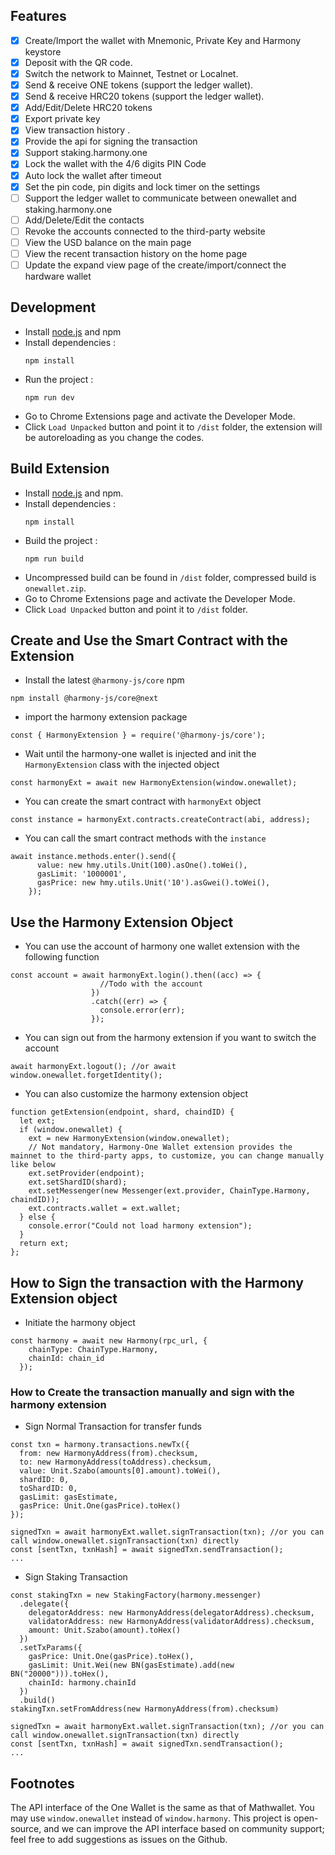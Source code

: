 
## Features
- [x] Create/Import the wallet with Mnemonic, Private Key and Harmony keystore
- [x] Deposit with the QR code.
- [x] Switch the network to Mainnet, Testnet or Localnet.
- [x] Send & receive ONE tokens (support the ledger wallet).
- [x] Send & receive HRC20 tokens (support the ledger wallet).
- [x] Add/Edit/Delete HRC20 tokens
- [x] Export private key  
- [x] View transaction history .
- [x] Provide the api for signing the transaction
- [x] Support staking.harmony.one 
- [x] Lock the wallet with the 4/6 digits PIN Code
- [x] Auto lock the wallet after timeout
- [x] Set the pin code, pin digits and lock timer on the settings
- [ ] Support the ledger wallet to communicate between onewallet and staking.harmony.one
- [ ] Add/Delete/Edit the contacts
- [ ] Revoke the accounts connected to the third-party website
- [ ] View the USD balance on the main page
- [ ] View the recent transaction history on the home page
- [ ] Update the expand view page of the create/import/connect the hardware wallet

## Development 

* Install [node.js](https://nodejs.org/) and npm
* Install dependencies :
  ```
  npm install
  ```
* Run the project :
  ```
  npm run dev
  ```
* Go to Chrome Extensions page and activate the Developer Mode.
* Click `Load Unpacked` button and point it to `/dist` folder, the extension will be autoreloading as you change the codes.


 
## Build Extension

* Install [node.js](https://nodejs.org/) and npm. 
* Install dependencies :
  ```
  npm install
  ```
* Build the project :
  ```
  npm run build
  ```
* Uncompressed build can be found in `/dist` folder, compressed build is `onewallet.zip`.
* Go to Chrome Extensions page and activate the Developer Mode.
* Click `Load Unpacked` button and point it to `/dist` folder.

## Create and Use the Smart Contract with the Extension

* Install the latest `@harmony-js/core` npm
```
npm install @harmony-js/core@next
```
* import the harmony extension package
```
const { HarmonyExtension } = require('@harmony-js/core');
```
* Wait until the harmony-one wallet is injected and init the `HarmonyExtension` class with the injected object
```
const harmonyExt = await new HarmonyExtension(window.onewallet);
```
* You can create the smart contract with `harmonyExt` object
```
const instance = harmonyExt.contracts.createContract(abi, address);
```
* You can call the smart contract methods with the `instance`
```
await instance.methods.enter().send({
      value: new hmy.utils.Unit(100).asOne().toWei(),
      gasLimit: '1000001',
      gasPrice: new hmy.utils.Unit('10').asGwei().toWei(),
    });
```

## Use the Harmony Extension Object
* You can use the account of harmony one wallet extension with the following function
```
const account = await harmonyExt.login().then((acc) => {
                    //Todo with the account
                  })
                  .catch((err) => {
                    console.error(err);
                  });
```
* You can sign out from the harmony extension if you want to switch the account
```
await harmonyExt.logout(); //or await window.onewallet.forgetIdentity();
```
* You can also customize the harmony extension object
```
function getExtension(endpoint, shard, chaindID) {
  let ext;
  if (window.onewallet) {
    ext = new HarmonyExtension(window.onewallet);
    // Not mandatory, Harmony-One Wallet extension provides the mainnet to the third-party apps, to customize, you can change manually like below
    ext.setProvider(endpoint);
    ext.setShardID(shard);
    ext.setMessenger(new Messenger(ext.provider, ChainType.Harmony, chaindID));
    ext.contracts.wallet = ext.wallet;
  } else {
    console.error("Could not load harmony extension");
  }
  return ext;
};
```
## How to Sign the transaction with the Harmony Extension object
* Initiate the harmony object
```
const harmony = await new Harmony(rpc_url, {
    chainType: ChainType.Harmony,
    chainId: chain_id
  });
```
### How to Create the transaction manually and sign with the harmony extension
* Sign Normal Transaction for transfer funds
```
const txn = harmony.transactions.newTx({
  from: new HarmonyAddress(from).checksum,
  to: new HarmonyAddress(toAddress).checksum,
  value: Unit.Szabo(amounts[0].amount).toWei(),
  shardID: 0,
  toShardID: 0,
  gasLimit: gasEstimate,
  gasPrice: Unit.One(gasPrice).toHex()
});

signedTxn = await harmonyExt.wallet.signTransaction(txn); //or you can call window.onewallet.signTransaction(txn) directly
const [sentTxn, txnHash] = await signedTxn.sendTransaction();
...
```
* Sign Staking Transaction
```
const stakingTxn = new StakingFactory(harmony.messenger)
  .delegate({
    delegatorAddress: new HarmonyAddress(delegatorAddress).checksum,
    validatorAddress: new HarmonyAddress(validatorAddress).checksum,
    amount: Unit.Szabo(amount).toHex()
  })
  .setTxParams({
    gasPrice: Unit.One(gasPrice).toHex(),
    gasLimit: Unit.Wei(new BN(gasEstimate).add(new BN("20000"))).toHex(),
    chainId: harmony.chainId
  })
  .build()
stakingTxn.setFromAddress(new HarmonyAddress(from).checksum)

signedTxn = await harmonyExt.wallet.signTransaction(txn); //or you can call window.onewallet.signTransaction(txn) directly
const [sentTxn, txnHash] = await signedTxn.sendTransaction();
...
```

## Footnotes
The API interface of the One Wallet is the same as that of Mathwallet. You may use `window.onewallet` instead of `window.harmony`. This project is open-source, and we can improve the API interface based on community support; feel free to add suggestions as issues on the Github.
